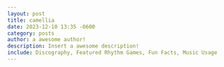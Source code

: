 ```yaml
---
layout: post
title: camellia
date: 2023-12-10 13:35 -0600
category: posts
author: a awesome author!
description: Insert a awesome description!
include: Discography, Featured Rhythm Games, Fun Facts, Music Usage
---
```



